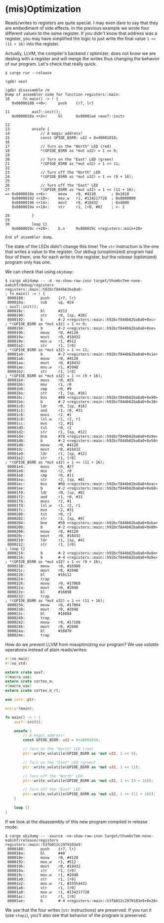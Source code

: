 # (mis)Optimization

Reads/writes to registers are quite special. I may even dare to say that they are embodiment of side
effects. In the previous example we wrote four different values to the same register. If you didn't
know that address was a register, you may have simplified the logic to just write the final value `1
<< (11 + 16)` into the register.

Actually, LLVM, the compiler's backend / optimizer, does not know we are dealing with a register and
will merge the writes thus changing the behavior of our program. Let's check that really quick.

``` console
$ cargo run --release

(gdb) next

(gdb) disassemble /m
Dump of assembler code for function registers::main:
10      fn main() -> ! {
   0x08000188 <+0>:     push    {r7, lr}

11          aux7::init();
   0x0800018a <+2>:     bl      0x80001a4 <aux7::init>

12
13          unsafe {
14              // A magic address!
15              const GPIOE_BSRR: u32 = 0x48001018;
16
17              // Turn on the "North" LED (red)
18              *(GPIOE_BSRR as *mut u32) = 1 << 9;
19
20              // Turn on the "East" LED (green)
21              *(GPIOE_BSRR as *mut u32) = 1 << 11;
22
23              // Turn off the "North" LED
24              *(GPIOE_BSRR as *mut u32) = 1 << (9 + 16);
25
26              // Turn off the "East" LED
27              *(GPIOE_BSRR as *mut u32) = 1 << (11 + 16);
=> 0x0800018e <+6>:     movw    r0, #4120       ; 0x1018
   0x08000192 <+10>:    mov.w   r1, #134217728  ; 0x8000000
   0x08000196 <+14>:    movt    r0, #18432      ; 0x4800
   0x0800019a <+18>:    str     r1, [r0, #0]    ; <- 1

28          }
29
30          loop {}
   0x0800019c <+20>:    b.n     0x800019c <registers::main+20>

End of assembler dump.
```

The state of the LEDs didn't change this time! The `str` instruction is the one that writes a value
to the register. Our *debug* (unoptimized) program had four of them, one for each write to the
register, but the *release* (optimized) program only has one.

We can check that using `objdump`:

``` console
$ cargo objdump -- -d -no-show-raw-insn target/thumbv7em-none-eabihf/debug/registers
registers::main::h92bcf844b62ba8a0:
; fn main() -> ! {
 8000188:       push    {r7, lr}
 800018a:       sub     sp, #24
; aux7::init();
 800018c:       bl      #212
 8000190:       str     r0, [sp, #20]
 8000192:       b       #-2 <registers::main::h92bcf844b62ba8a0+0xc>
; *(GPIOE_BSRR as *mut u32) = 1 << 9;
 8000194:       b       #-2 <registers::main::h92bcf844b62ba8a0+0xe>
 8000196:       movw    r0, #4120
 800019a:       movt    r0, #18432
 800019e:       mov.w   r1, #512
 80001a2:       str     r1, [r0]
; *(GPIOE_BSRR as *mut u32) = 1 << 11;
 80001a4:       b       #-2 <registers::main::h92bcf844b62ba8a0+0x1e>
 80001a6:       movw    r0, #4120
 80001aa:       movt    r0, #18432
 80001ae:       mov.w   r1, #2048
 80001b2:       str     r1, [r0]
; *(GPIOE_BSRR as *mut u32) = 1 << (9 + 16);
 80001b4:       movs    r0, #25
 80001b6:       mov     r1, r0
 80001b8:       cmp     r0, #9
 80001ba:       str     r1, [sp, #16]
 80001bc:       bvs     #88 <registers::main::h92bcf844b62ba8a0+0x90>
 80001be:       b       #-2 <registers::main::h92bcf844b62ba8a0+0x38>
 80001c0:       ldr     r0, [sp, #16]
 80001c2:       and     r1, r0, #31
 80001c6:       movs    r2, #1
 80001c8:       lsl.w   r1, r2, r1
 80001cc:       mvn     r2, #31
 80001d0:       tst     r0, r2
 80001d2:       str     r1, [sp, #12]
 80001d4:       bne     #78 <registers::main::h92bcf844b62ba8a0+0x9e>
 80001d6:       b       #-2 <registers::main::h92bcf844b62ba8a0+0x50>
 80001d8:       movw    r0, #4120
 80001dc:       movt    r0, #18432
 80001e0:       ldr     r1, [sp, #12]
 80001e2:       str     r1, [r0]
; *(GPIOE_BSRR as *mut u32) = 1 << (11 + 16);
 80001e4:       movs    r0, #27
 80001e6:       mov     r2, r0
 80001e8:       cmp     r0, #11
 80001ea:       str     r2, [sp, #8]
 80001ec:       bvs     #68 <registers::main::h92bcf844b62ba8a0+0xac>
 80001ee:       b       #-2 <registers::main::h92bcf844b62ba8a0+0x68>
 80001f0:       ldr     r0, [sp, #8]
 80001f2:       and     r1, r0, #31
 80001f6:       movs    r2, #1
 80001f8:       lsl.w   r1, r2, r1
 80001fc:       mvn     r2, #31
 8000200:       tst     r0, r2
 8000202:       str     r1, [sp, #4]
 8000204:       bne     #58 <registers::main::h92bcf844b62ba8a0+0xba>
 8000206:       b       #-2 <registers::main::h92bcf844b62ba8a0+0x80>
 8000208:       movw    r0, #4120
 800020c:       movt    r0, #18432
 8000210:       ldr     r1, [sp, #4]
 8000212:       str     r1, [r0]
; loop {}
 8000214:       b       #-2 <registers::main::h92bcf844b62ba8a0+0x8e>
 8000216:       b       #-4 <registers::main::h92bcf844b62ba8a0+0x8e>
; *(GPIOE_BSRR as *mut u32) = 1 << (9 + 16);
 8000218:       movw    r0, #16988
 800021c:       movt    r0, #2048
 8000220:       bl      #16112
 8000224:       trap
 8000226:       movw    r0, #17060
 800022a:       movt    r0, #2048
 800022e:       bl      #16098
 8000232:       trap
; *(GPIOE_BSRR as *mut u32) = 1 << (11 + 16);
 8000234:       movw    r0, #17084
 8000238:       movt    r0, #2048
 800023c:       bl      #16084
 8000240:       trap
 8000242:       movw    r0, #17108
 8000246:       movt    r0, #2048
 800024a:       bl      #16070
 800024e:       trap
```

How do we prevent LLVM from misoptimizing our program? We use *volatile* operations instead of plain
reads/writes:

``` rust
#![no_main]
#![no_std]

extern crate aux7;
#[macro_use]
extern crate cortex_m;
#[macro_use]
extern crate cortex_m_rt;

use core::ptr;

entry!(main);

fn main() -> ! {
    aux7::init();

    unsafe {
        // A magic address!
        const GPIOE_BSRR: u32 = 0x48001018;

        // Turn on the "North" LED (red)
        ptr::write_volatile(GPIOE_BSRR as *mut u32, 1 << 9);

        // Turn on the "East" LED (green)
        ptr::write_volatile(GPIOE_BSRR as *mut u32, 1 << 11);

        // Turn off the "North" LED
        ptr::write_volatile(GPIOE_BSRR as *mut u32, 1 << (9 + 16));

        // Turn off the "East" LED
        ptr::write_volatile(GPIOE_BSRR as *mut u32, 1 << (11 + 16));
    }

    loop {}
}
```

If we look at the disassembly of this new program compiled in release mode:

``` console
$ cargo objdump -- -source -no-show-raw-insn target/thumbv7em-none-eabihf/release/registers
registers::main::h3fb012c2979103e9:
 8000188:       push    {r7, lr}
 800018a:       bl      #40
 800018e:       movw    r0, #4120
 8000192:       mov.w   r1, #512
 8000196:       movt    r0, #18432
 800019a:       str     r1, [r0]
 800019c:       mov.w   r1, #2048
 80001a0:       str     r1, [r0]
 80001a2:       mov.w   r1, #33554432
 80001a6:       str     r1, [r0]
 80001a8:       mov.w   r1, #134217728
 80001ac:       str     r1, [r0]
 80001ae:       b       #-4 <registers::main::h3fb012c2979103e9+0x26>
```

We see that the four writes (`str` instructions) are preserved. If you run it (use `stepi`), you'll
also see that behavior of the program is preserved.
